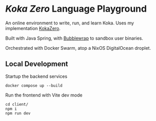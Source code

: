 # *Koka Zero* Language Playground

An online environment to write, run, and learn Koka. Uses my
implementation [KokaZero](https://github.com/DanGooding/koka-zero/).

Built with Java Spring, with [Bubblewrap](https://github.com/containers/bubblewrap) to sandbox user binaries.

Orchestrated with Docker Swarm, atop a NixOS DigitalOcean droplet.

## Local Development

Startup the backend services

```shell
docker compose up --build
```

Run the frontend with Vite dev mode

```shell
cd client/
npm i
npm run dev
```
